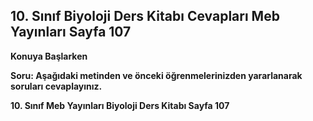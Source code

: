 ## 10. Sınıf Biyoloji Ders Kitabı Cevapları Meb Yayınları Sayfa 107

**Konuya Başlarken**

**Soru: Aşağıdaki metinden ve önceki öğrenmelerinizden yararlanarak soruları cevaplayınız.**

**10. Sınıf Meb Yayınları Biyoloji Ders Kitabı Sayfa 107**